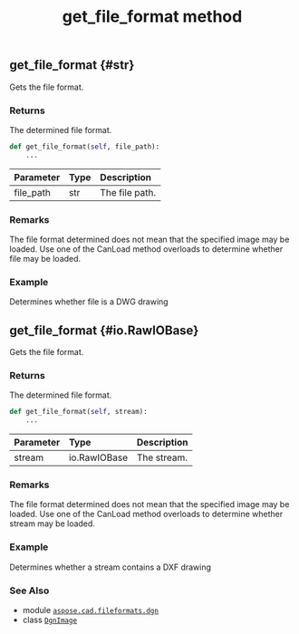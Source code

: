 ﻿---
title: get_file_format method
second_title: Aspose.CAD for Python via .NET API References
description: 
type: docs
weight: 50
url: /python-net/aspose.cad.fileformats.dgn/dgnimage/get_file_format/
is_root: false
---

## get_file_format {#str}

Gets the file format.


### Returns 


The determined file format.


```python
def get_file_format(self, file_path):
    ...
```


| Parameter | Type | Description |
| :- | :- | :- |
| file_path | str | The file path. |
### Remarks

The file format determined does not mean that the specified image may be loaded. Use one of the CanLoad method overloads to determine whether file may be loaded.
### Example 


Determines whether file is a DWG drawing


## get_file_format {#io.RawIOBase}

Gets the file format.


### Returns 


The determined file format.


```python
def get_file_format(self, stream):
    ...
```


| Parameter | Type | Description |
| :- | :- | :- |
| stream | io.RawIOBase | The stream. |
### Remarks

The file format determined does not mean that the specified image may be loaded. Use one of the CanLoad method overloads to determine whether stream may be loaded.
### Example 


Determines whether a stream contains a DXF drawing



### See Also
* module [`aspose.cad.fileformats.dgn`](../../)
* class [`DgnImage`](/cad/python-net/aspose.cad.fileformats.dgn/dgnimage)
